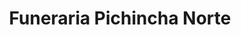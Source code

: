 ---
title: "Funeraria Pichincha Norte"
url: /quito/funeraria-pichincha-norte/
shop: directores de funerarias
---
